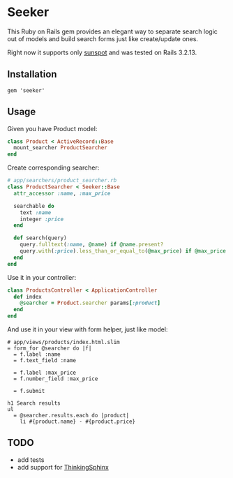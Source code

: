 # Seeker

This Ruby on Rails gem provides an elegant way to separate search logic out of models
and build search forms just like create/update ones.

Right now it supports only [sunspot](https://github.com/sunspot/sunspot) and was tested on Rails 3.2.13.

## Installation

    gem 'seeker'

## Usage

Given you have Product model:

```ruby
class Product < ActiveRecord::Base
  mount_searcher ProductSearcher
end
```

Create corresponding searcher:

```ruby
# app/searchers/product_searcher.rb
class ProductSearcher < Seeker::Base
  attr_accessor :name, :max_price

  searchable do
    text :name
    integer :price
  end

  def search(query)
    query.fulltext(:name, @name) if @name.present?
    query.with(:price).less_than_or_equal_to(@max_price) if @max_price.present?
  end
end
```

Use it in your controller:

```ruby
class ProductsController < ApplicationController
  def index
    @searcher = Product.searcher params[:product]
  end
end
```

And use it in your view with form helper, just like model:

```slim
# app/views/products/index.html.slim
= form_for @searcher do |f|
  = f.label :name
  = f.text_field :name

  = f.label :max_price
  = f.number_field :max_price

  = f.submit

h1 Search results
ul
  = @searcher.results.each do |product|
    li #{product.name} - #{product.price}
```

## TODO

* add tests
* add support for [ThinkingSphinx](https://github.com/pat/thinking-sphinx)
